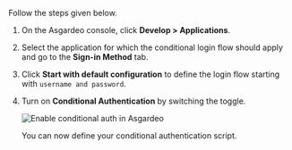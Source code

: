 Follow the steps given below.

1. On the Asgardeo console, click **Develop > Applications**.
2. Select the application for which the conditional login flow should apply and go to the **Sign-in Method** tab.
3. Click **Start with default configuration** to define the login flow starting with `username and password`.
4. Turn on **Conditional Authentication** by switching the toggle.

   <img :src="$withBase('/assets/img/guides/conditional-auth/enable-conditional-auth.png')" alt="Enable conditional auth in Asgardeo">

   You can now define your conditional authentication script.